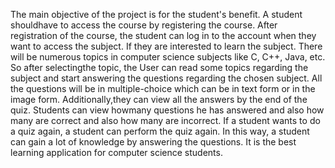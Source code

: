 The main objective of the project is for the student's benefit. A student shouldhave to access the course by registering the course. After registration of the course, the student can log in to the account when they want to access the subject. If they are interested to learn the subject. There will be numerous topics in computer science subjects like C, C++, Java, etc. So after selectingthe topic, the User can read some topics regarding the subject and start answering the questions regarding the chosen subject. All the questions will be in multiple-choice which can be in text form or in the image form.
Additionally,they can view all the answers by the end of the quiz. Students can view howmany questions he has answered and also how many are correct and also how many are incorrect. If a student wants to do a quiz again, a student can perform the quiz again. In this way, a student can gain a lot of knowledge by answering the questions. It is the best learning application for computer science students.
